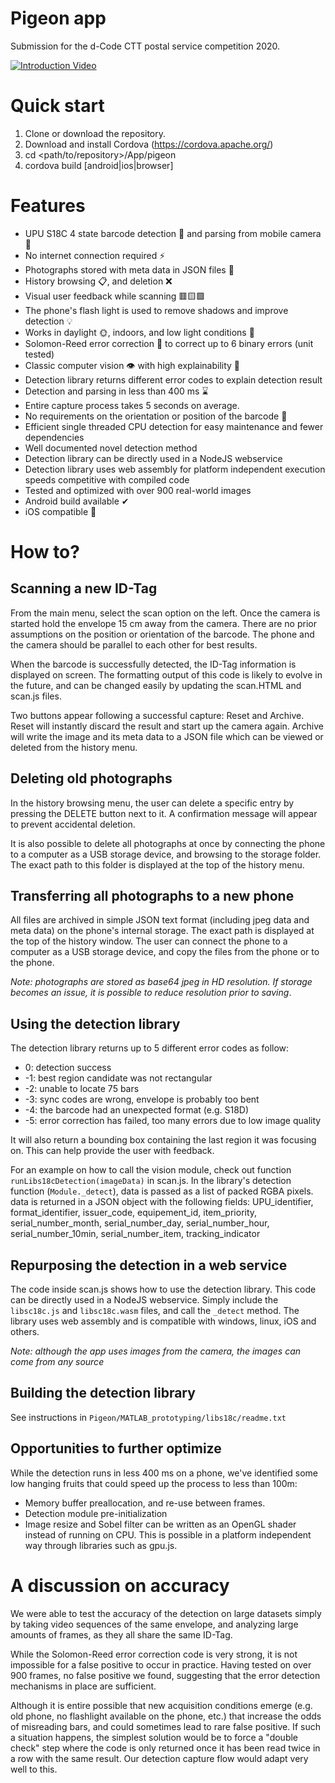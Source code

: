 # Pigeon app

Submission for the d-Code CTT postal service competition 2020.

[![Introduction Video](https://img.youtube.com/vi/JVCmVBui2V4/0.jpg)](https://www.youtube.com/watch?v=JVCmVBui2V4)


# Quick start

1. Clone or download the repository.
2. Download and install Cordova (https://cordova.apache.org/)
3. cd <path/to/repository>/App/pigeon
4. cordova build [android|ios|browser]

# Features 

 * UPU S18C 4 state barcode detection 🔎 and parsing from mobile camera 📸
 * No internet connection required ⚡
 * Photographs stored with meta data in JSON files 💾
 * History browsing 📋, and deletion ❌
 * Visual user feedback while scanning 🟥🟨🟩
 * The phone's flash light is used to remove shadows and improve detection 💡
 * Works in daylight 🌞, indoors, and low light conditions 🌙
 * Solomon-Reed error correction 🚫 to correct up to 6 binary errors (unit tested)
 * Classic computer vision 👁 with high explainability 🧠
 * Detection library returns different error codes to explain detection result
 * Detection and parsing in less than 400 ms ⌛
 * Entire capture process takes 5 seconds on average.
 * No requirements on the orientation or position of the barcode 🔄 
 * Efficient single threaded CPU detection for easy maintenance and fewer dependencies
 * Well documented novel detection method
 * Detection library can be directly used in a NodeJS webservice
 * Detection library uses web assembly for platform independent execution speeds competitive with compiled code
 * Tested and optimized with over 900 real-world images
 * Android build available ✔
 * iOS compatible 🍎

# How to?

## Scanning a new ID-Tag

From the main menu, select the scan option on the left. Once the camera is started hold the envelope 15 cm away from the camera. There are no prior assumptions on the position or orientation of the barcode. The phone and the camera should be parallel to each other for best results.

When the barcode is successfully detected, the ID-Tag information is displayed on screen. The formatting output of this code is likely to evolve in the future, and can be changed easily by updating the scan.HTML and scan.js files.

Two buttons appear following a successful capture: Reset and Archive. Reset will instantly discard the result and start up the camera again. Archive will write the image and its meta data to a JSON file which can be viewed or deleted from the history menu.

## Deleting old photographs

In the history browsing menu, the user can delete a specific entry by pressing the DELETE button next to it. A confirmation message will appear to prevent accidental deletion.

It is also possible to delete all photographs at once by connecting the phone to a computer as a USB storage device, and browsing to the storage folder. The exact path to this folder is displayed at the top of the history menu.

## Transferring all photographs to a new phone

All files are archived in simple JSON text format (including jpeg data and meta data) on the phone's internal storage. The exact path is displayed at the top of the history window. The user can connect the phone to a computer as a USB storage device, and copy the files from the phone or to the phone.

_Note: photographs are stored as base64 jpeg in HD resolution. If storage becomes an issue, it is possible to reduce resolution prior to saving_.

## Using the detection library

The detection library returns up to 5 different error codes as follow:

 * 0: detection success
 * -1: best region candidate was not rectangular
 * -2: unable to locate 75 bars
 * -3: sync codes are wrong, envelope is probably too bent
 * -4: the barcode had an unexpected format (e.g. S18D)
 * -5: error correction has failed, too many errors due to low image quality
 
It will also return a bounding box containing the last region it was focusing on. This can help provide the user with feedback.

 For an example on how to call the vision module, check out function `runLibs18cDetection(imageData)` in scan.js. In the library's detection function (`Module._detect`), data is passed as a list of packed RGBA pixels. data is returned in a JSON object with the following fields: UPU\_identifier, format\_identifier, issuer\_code, equipement\_id, item\_priority, serial\_number\_month, serial\_number\_day, serial\_number\_hour, serial\_number\_10min, serial\_number\_item, tracking\_indicator
 
## Repurposing the detection in a web service
 
The code inside scan.js shows how to use the detection library. This code can be directly used in a NodeJS webservice. Simply include the 
`libsc18c.js` and `libsc18c.wasm` files, and call the `_detect` method. The library uses web assembly and is compatible with windows, linux, iOS and others.

_Note: although the app uses images from the camera, the images can come from any source_

## Building the detection library

See instructions in `Pigeon/MATLAB_prototyping/libs18c/readme.txt`


## Opportunities to further optimize

While the detection runs in less 400 ms on a phone, we've identified some low hanging fruits that could speed up the process to less than 100m:
 * Memory buffer preallocation, and re-use between frames.
 * Detection module pre-initialization
 * Image resize and Sobel filter can be written as an OpenGL shader instead of running on CPU. This is possible in a platform independent way through libraries such as gpu.js.
 
# A discussion on accuracy

We were able to test the accuracy of the detection on large datasets simply by taking video sequences of the same envelope, and analyzing large amounts of frames, as they all share the same ID-Tag.

While the Solomon-Reed error correction code is very strong, it is not impossible for a false positive to occur in practice. Having tested on over 900 frames, no false positive we found, suggesting that the error detection mechanisms in place are sufficient.

Although it is entire possible that new acquisition conditions emerge (e.g. old phone, no flashlight available on the phone, etc.) that increase the odds of misreading bars, and could sometimes lead to rare false positive. If such a situation happens, the simplest solution would be to force a "double check" step where the code is only returned once it has been read twice in a row with the same result. Our detection capture flow would adapt very well to this.




 
 